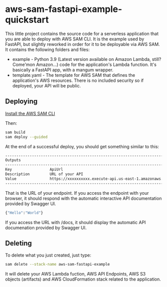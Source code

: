 # aws-sam-fastapi-example-quickstart

This little project contains the source code for a serverless application that you are able to deploy with AWS SAM CLI. It is the example used by FastAPI, but slightly reworked in order for it to be deployable via AWS SAM. It contains the following folders and files:

- example - Python 3.9 (Latest version available on Amazon Lambda, still? Come'mon Amazon...) code for the application's Lambda function. It's basically a FastAPI app, with a mangum wrapper.
- template.yaml - The template for AWS SAM that defines the application's AWS resources. There is no included security so if deployed, your API will be public.

## Deploying

[Install the AWS SAM CLI](https://docs.aws.amazon.com/serverless-application-model/latest/developerguide/serverless-sam-cli-install.html)

Then:

```bash
sam build
sam deploy --guided
```

At the end of a successful deploy, you should get something similar to this:

```bash
-----------------------------------------------------------------------------
Outputs
-----------------------------------------------------------------------------
Key                 ApiUrl
Description         URL of your API
Value               https://xxxxxxxxxx.execute-api.us-east-1.amazonaws.com/
-----------------------------------------------------------------------------
```

That is the URL of your endpoint. If you access the endpoint with your browser, it should respond with the automatic interactive API documentation provided by Swagger UI.

```bash
{"Hello":"World"}
```

If you access the URL with /docs, it should display the automatic API documenation provided by Swagger UI.

## Deleting

To delete what you just created, just type:

```bash
sam delete --stack-name aws-sam-fastapi-example
```

It will delete your AWS Lambda fuction, AWS API Endpoints, AWS S3 objects (artifacts) and AWS CloudFormation stack related to the application.
